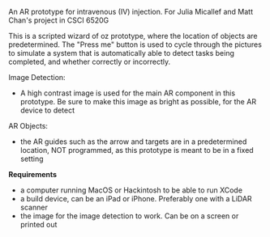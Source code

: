 An AR prototype for intravenous (IV) injection. For Julia Micallef and Matt Chan's project in CSCI 6520G

This is a scripted wizard of oz prototype, where the location of objects are predetermined. The "Press me" button is used to cycle through the pictures to simulate a system that is automatically able to detect tasks being completed, and whether correctly or incorrectly.

Image Detection:
- A high contrast image is used for the main AR component in this prototype. Be sure to make this image as bright as possible, for the AR device to detect

AR Objects:
- the AR guides such as the arrow and targets are in a predetermined location, NOT programmed, as this prototype is meant to be in a fixed setting

**Requirements**
- a computer running MacOS or Hackintosh to be able to run XCode
- a build device, can be an iPad or iPhone. Preferably one with a LiDAR scanner
- the image for the image detection to work. Can be on a screen or printed out
